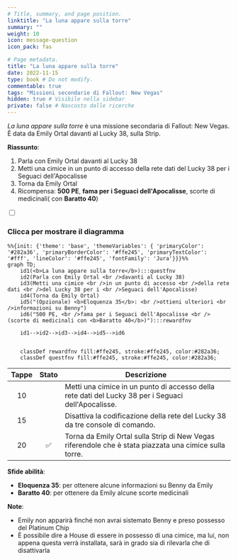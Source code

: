 ```yaml
---
# Title, summary, and page position.
linktitle: "La luna appare sulla torre"
summary: ""
weight: 10
icon: message-question
icon_pack: fas

# Page metadata.
title: "La luna appare sulla torre"
date: 2022-11-15
type: book # Do not modify.
commentable: true
tags: "Missioni secondarie di Fallout: New Vegas"
hidden: true # Visibile nella sidebar
private: false # Nascosto dalle ricerche
---
```


<div class="fnv">


*La luna appare sulla torre* è una missione secondaria di Fallout: New Vegas. È data da Emily Ortal davanti al Lucky 38, sulla Strip.

**Riassunto**:
1. Parla con Emily Ortal davanti al Lucky 38
2. Metti una cimice in un punto di accesso della rete dati del Lucky 38 per i Seguaci dell'Apocalisse
3. Torna da Emily Ortal
4. Ricompensa: **500 PE**, **fama per i Seguaci dell'Apocalisse**, scorte di medicinali( con **Baratto 40**)

<section class="chart-collapse">
<input type="checkbox" name="collapse2" id="handle2">
<h3 class="handle">
<label for="handle2">Clicca per mostrare il diagramma</label>
</h3>
<div class="content">

```mermaid
%%{init: {'theme': 'base', 'themeVariables': { 'primaryColor': '#282a36', 'primaryBorderColor': '#ffe245', 'primaryTextColor': '#fff', 'lineColor': '#ffe245', 'fontFamily': 'Jura'}}}%%
graph TD;
    id1(<b>La luna appare sulla torre</b>):::questfnv
    id2(Parla con Emily Ortal <br />davanti al Lucky 38)
    id3(Metti una cimice <br />in un punto di accesso <br />della rete dati <br />del Lucky 38 per i <br />Seguaci dell'Apocalisse)
    id4(Torna da Emily Ortal)
    id5("(Opzionale) <b>Eloquenza 35</b>: <br />ottieni ulteriori <br />informazioni su Benny")
    id6("500 PE, <br />fama per i Seguaci dell'Apocalisse <br />(scorte di medicinali con <b>Baratto 40</b>)"):::rewardfnv

    id1-->id2-->id3-->id4-->id5-->id6
    
    
    classDef rewardfnv fill:#ffe245, stroke:#ffe245, color:#282a36;
    classDef questfnv fill:#ffe245, stroke:#ffe245, color:#282a36;
```

</div>
</section>

| Tappe |       Stato        | Descrizione |
|:-----:|:------------------:| ----------- |
|                           10                          |            | Metti una cimice in un punto di accesso della rete dati del Lucky 38 per i Seguaci dell'Apocalisse.                                                                         |
|                           15                          |            | Disattiva la codificazione della rete del Lucky 38 da tre console di comando.                                                                                               |
|                           20                          | :white_check_mark: | Torna da Emily Ortal sulla Strip di New Vegas riferendole che è stata piazzata una cimice sulla torre.                                                                      |



**Sfide abilità**:
- **Eloquenza 35**: per ottenere alcune informazioni su Benny da Emily
- **Baratto 40**: per ottenere da Emily alcune scorte medicinali



**Note**:
- Emily non apparirà finché non avrai sistemato Benny e preso possesso del Platinum Chip
- È possibile dire a House di essere in possesso di una cimice, ma lui, non appena questa verrà installata, sarà in grado sia di rilevarla che di disattivarla 


</div>


